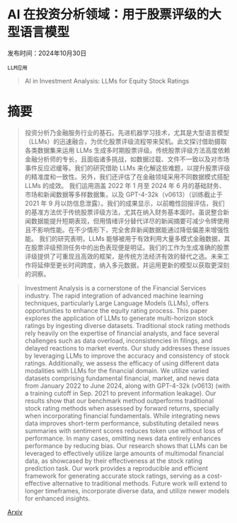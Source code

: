 # AI 在投资分析领域：用于股票评级的大型语言模型

发布时间：2024年10月30日

`LLM应用`

> AI in Investment Analysis: LLMs for Equity Stock Ratings

# 摘要

> 投资分析乃金融服务行业的基石。先进机器学习技术，尤其是大型语言模型（LLMs）的迅速融合，为优化股票评级流程带来契机。此文探讨借助摄取各类数据集来运用 LLMs 生成多时期股票评级。传统股票评级方法高度依赖金融分析师的专长，且面临诸多挑战，如数据过载、文件不一致以及对市场事件反应迟缓等。我们的研究借助 LLMs 来化解这些难题，以提升股票评级的精准度和一致性。另外，我们还评估了在金融领域采用不同数据模式搭配 LLMs 的成效。
  我们运用涵盖 2022 年 1 月至 2024 年 6 月的基础财务、市场和新闻数据等多样数据集，以及 GPT-4-32k（v0613）（训练截止于 2021 年 9 月以防信息泄露）。我们的成果显示，以前瞻性回报评估，我们的基准方法优于传统股票评级方法，尤其在纳入财务基本面时。虽说整合新闻数据能提升短期表现，但用情绪评分替代详尽的新闻摘要可减少令牌使用且不影响性能。在不少情形下，完全舍弃新闻数据能通过降低偏差来增强性能。
  我们的研究表明，LLMs 能够被用于有效利用大量多模式金融数据，其在股票评级预测任务中的出色表现便是明证。我们的工作为生成准确的股票评级提供了可重现且高效的框架，是传统方法经济有效的替代之选。未来工作将延伸至更长时间跨度，纳入多元数据，并运用更新的模型以获取更深刻的洞察。

> Investment Analysis is a cornerstone of the Financial Services industry. The rapid integration of advanced machine learning techniques, particularly Large Language Models (LLMs), offers opportunities to enhance the equity rating process. This paper explores the application of LLMs to generate multi-horizon stock ratings by ingesting diverse datasets. Traditional stock rating methods rely heavily on the expertise of financial analysts, and face several challenges such as data overload, inconsistencies in filings, and delayed reactions to market events. Our study addresses these issues by leveraging LLMs to improve the accuracy and consistency of stock ratings. Additionally, we assess the efficacy of using different data modalities with LLMs for the financial domain.
  We utilize varied datasets comprising fundamental financial, market, and news data from January 2022 to June 2024, along with GPT-4-32k (v0613) (with a training cutoff in Sep. 2021 to prevent information leakage). Our results show that our benchmark method outperforms traditional stock rating methods when assessed by forward returns, specially when incorporating financial fundamentals. While integrating news data improves short-term performance, substituting detailed news summaries with sentiment scores reduces token use without loss of performance. In many cases, omitting news data entirely enhances performance by reducing bias.
  Our research shows that LLMs can be leveraged to effectively utilize large amounts of multimodal financial data, as showcased by their effectiveness at the stock rating prediction task. Our work provides a reproducible and efficient framework for generating accurate stock ratings, serving as a cost-effective alternative to traditional methods. Future work will extend to longer timeframes, incorporate diverse data, and utilize newer models for enhanced insights.

[Arxiv](https://arxiv.org/abs/2411.00856)